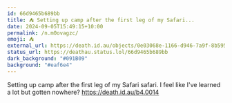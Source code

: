 ```yaml
---
id: 66d9465b689bb
title: ⛺ Setting up camp after the first leg of my Safari...
date: 2024-09-05T15:49:15+10:00
permalink: /n.m0ovagzc/
emoji: ⛺
external_url: https://death.id.au/objects/0e03068e-1166-d946-7a9f-8b5955914727
status_url: https://deathau.status.lol/66d9465b689bb
dark_background: "#091B09"
background: "#eaf6e4"
---
```


Setting up camp after the first leg of my Safari safari. I feel like I've learned a lot but gotten nowhere?
<https://death.id.au/b4.0014>
